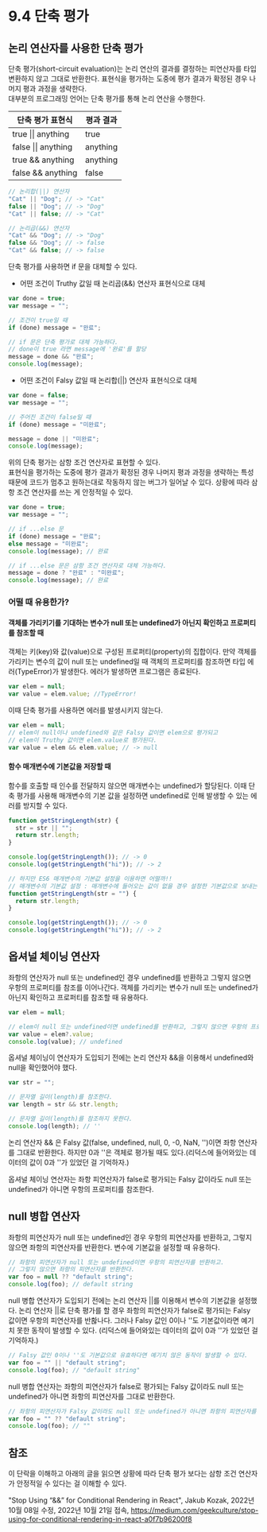 # 9.4 단축 평가

## 논리 연산자를 사용한 단축 평가

단축 평가(short-circuit evaluation)는 논리 연산의 결과를 결정하는 피연산자를 타입 변환하지 않고 그대로 반환한다. 표현식을 평가하는 도중에 평가 결과가 확정된 경우 나머지 평과 과정을 생략한다.  
대부분의 프로그래밍 언어는 단축 평가를 통해 논리 연산을 수행한다.

| 단축 평가 표현식    | 평과 결과 |
| ------------------- | --------- |
| true \|\| anything  | true      |
| false \|\| anything | anything  |
| true && anything    | anything  |
| false && anything   | false     |

```js
// 논리합(||) 연산자
"Cat" || "Dog"; // -> "Cat"
false || "Dog"; // -> "Dog"
"Cat" || false; // -> "Cat"

// 논리곱(&&) 연산자
"Cat" && "Dog"; // -> "Dog"
false && "Dog"; // -> false
"Cat" && false; // -> false
```

단축 평가를 사용하면 if 문을 대체할 수 있다.

- 어떤 조건이 Truthy 값일 때 논리곱(&&) 연산자 표현식으로 대체

```js
var done = true;
var message = "";

// 조건이 true일 때
if (done) message = "완료";

// if 문은 단축 평가로 대체 가능하다.
// done이 true 라면 message에 '완료'를 할당
message = done && "완료";
console.log(message);
```

- 어떤 조건이 Falsy 값일 때 논리합(\|\|) 연산자 표현식으로 대체

```js
var done = false;
var message = "";

// 주어진 조건이 false일 때
if (done) message = "미완료";

message = done || "미완료";
console.log(message);
```

위의 단축 평가는 삼항 조건 연산자로 표현할 수 있다.  
표현식을 평가하는 도중에 평가 결과가 확정된 경우 나머지 평과 과정을 생략하는 특성 때문에 코드가 멈추고 원하는대로 작동하지 않는 버그가 일어날 수 있다. 상황에 따라 삼항 조건 연산자를 쓰는 게 안정적일 수 있다.

```js
var done = true;
var message = "";

// if ...else 문
if (done) message = "완료";
else message = "미완료";
console.log(message); // 완료

// if ...else 문은 삼항 조건 연산자로 대체 가능하다.
message = done ? "완료" : "미완료";
console.log(message); // 완료
```

### 어떨 때 유용한가?

#### 객체를 가리키기를 기대하는 변수가 null 또는 undefined가 아닌지 확인하고 프로퍼티를 참조할 때

객체는 키(key)와 값(value)으로 구성된 프로퍼티(property)의 집합이다. 만약 객체를 가리키는 변수의 값이 null 또는 undefined일 때 객체의 프로퍼티를 참조하면 타입 에러(TypeError)가 발생한다. 에러가 발생하면 프로그램은 종료된다.

```js
var elem = null;
var value = elem.value; //TypeError!
```

이때 단축 평가를 사용하면 에러를 발생시키지 않는다.

```js
var elem = null;
// elem이 null이나 undefined와 같은 Falsy 값이면 elem으로 평가되고
// elem이 Truthy 값이면 elem.value로 평가된다.
var value = elem && elem.value; // -> null
```

#### 함수 매개변수에 기본값을 저장할 때

함수를 호출할 때 인수를 전달하지 않으면 매개변수는 undefined가 할당된다. 이때 단축 평가를 사용해 매개변수의 기본 값을 설정하면 undefined로 인해 발생할 수 있는 에러를 방지할 수 있다.

```js
function getStringLength(str) {
  str = str || "";
  return str.length;
}

console.log(getStringLength()); // -> 0
console.log(getStringLength("hi")); // -> 2

// 하지만 ES6 매개변수의 기본값 설정을 이용하면 어떨까!!
// 매개변수의 기본값 설정 : 매개변수에 들어오는 값이 없을 경우 설정한 기본값으로 보내는 것
function getStringLength(str = "") {
  return str.length;
}

console.log(getStringLength()); // -> 0
console.log(getStringLength("hi")); // -> 2
```

## 옵셔널 체이닝 연산자

좌항의 연산자가 null 또는 undefined인 경우 undefined를 반환하고 그렇지 않으면 우항의 프로퍼티를 참조를 이어나간다. 객체를 가리키는 변수가 null 또는 undefined가 아닌지 확인하고 프로퍼티를 참조할 때 유용하다.

```js
var elem = null;

// elem이 null 또는 undefined이면 undefined를 반환하고, 그렇지 않으면 우항의 프로퍼티 참조를 이어간다.
var value = elem?.value;
console.log(value); // undefined
```

옵셔널 체이닝이 연산자가 도입되기 전에는 논리 연산자 &&을 이용해서 undefined와 null을 확인했어야 했다.

```js
var str = "";

// 문자열 길이(length)를 참조한다.
var length = str && str.length;

// 문자열 길이(length)를 참조하지 못한다.
console.log(length); // ''
```

논리 연산자 && 은 Falsy 값(false, undefined, null, 0, -0, NaN, '')이면 좌항 연산자를 그대로 반환한다. 하지만 0과 ''은 객체로 평가될 때도 있다.(리덕스에 들어와있는 데이터의 값이 0과 ''가 있었던 걸 기억하자.)

옵셔널 체이닝 연산자는 좌항 피연산자가 false로 평가되는 Falsy 값이라도 null 또는 undefined가 아니면 우항의 프로퍼티를 참조한다.

## null 병합 연산자

좌항의 피연산자가 null 또는 undefined인 경우 우항의 피연산자를 반환하고, 그렇지 않으면 좌항의 피연산자를 반환한다. 변수에 기본값을 설정할 때 유용하다.

```js
// 좌항의 피연산자가 null 또는 undefined이면 우항의 피연산자를 반환하고.
// 그렇지 않으면 좌항의 피연산자를 반환한다.
var foo = null ?? "default string";
console.log(foo); // default string
```

null 병합 연산자가 도입되기 전에는 논리 연산자 ||를 이용해서 변수의 기본값을 설정했다. 논리 연산자 ||로 단축 평가를 할 경우 좌항의 피연산자가 false로 평가되는 Falsy 값이면 우항의 피연산자를 반홚나다. 그러나 Falsy 값인 0이나 ''도 기본값이라면 예기치 못한 동작이 발생할 수 있다. (리덕스에 들어와있는 데이터의 값이 0과 ''가 있었던 걸 기억하자.)

```js
// Falsy 값인 0이나 ''도 기본값으로 유효하다면 예기치 않은 동작이 발생할 수 있다.
var foo = "" || "default string";
console.log(foo); // "default string"
```

null 병합 연산자는 좌항의 피연산자가 false로 평가되는 Falsy 값이라도 null 또는 undefined가 아니면 좌항의 피연산자를 그대로 반환한다.

```js
// 좌항의 피연산자가 Falsy 값이라도 null 또는 undefined가 아니면 좌항의 피연산자를 반환한다.
var foo = "" ?? "default string";
console.log(foo); // ""
```

## 참조

이 단락을 이해하고 아래의 글을 읽으면 상황에 따라 단축 평가 보다는 삼항 조건 연산자가 안정적일 수 있다는 걸 이해할 수 있다.

"Stop Using “&&” for Conditional Rendering in React", Jakub Kozak, 2022년 10월 08일 수정, 2022년 10월 21일 접속, https://medium.com/geekculture/stop-using-for-conditional-rendering-in-react-a0f7b96200f8
